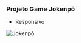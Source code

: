 ### Projeto Game Jokenpô

- Responsivo
  
![Jokenpô](https://github.com/VmVitorMessias/jokenpo-dev/assets/140858256/5910225d-687b-412f-ace5-0818847b3b65)
